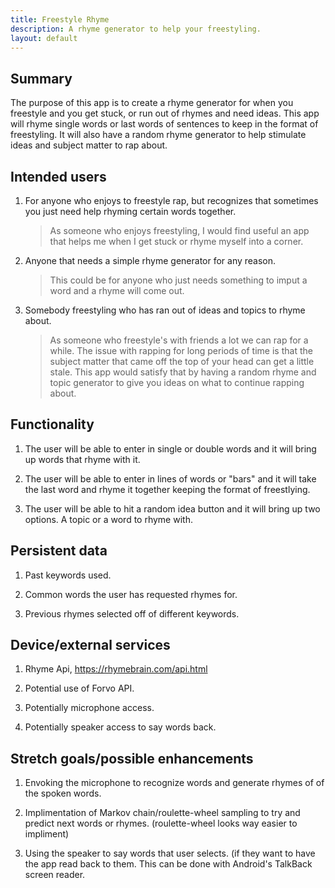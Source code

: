 ```yaml
---
title: Freestyle Rhyme
description: A rhyme generator to help your freestyling. 
layout: default
---
```


## Summary

The purpose of this app is to create a rhyme generator for when you freestyle and you get stuck, or run out of rhymes and need ideas. This app will rhyme single words or last words of sentences to keep in the format of freestyling. It will also have a random rhyme generator to help stimulate ideas and subject matter to rap about.

## Intended users

1. For anyone who enjoys to freestyle rap, but recognizes that sometimes you just need help rhyming certain words together. 
	>As someone who enjoys freestyling, I would find useful an app that helps me when I get stuck or rhyme myself into a corner.

2. Anyone that needs a simple rhyme generator for any reason.
	>This could be for anyone who just needs something to imput a word and a rhyme will come out. 

3. Somebody freestyling who has ran out of ideas and topics to rhyme about.
	>As someone who freestyle's with friends a lot we can rap for a while. The issue with rapping for long periods of time is that the subject matter that came off the top of your head can get a little stale. This app would satisfy that by having a random rhyme and topic generator to give you ideas on what to continue rapping about. 

## Functionality

1. The user will be able to enter in single or double words and it will bring up words that rhyme with it.

2. The user will be able to enter in lines of words or "bars" and it will take the last word and rhyme it together keeping the format of freestlying. 

3. The user will be able to hit a random idea button and it will bring up two options. A topic or a word to rhyme with. 

## Persistent data

1. Past keywords used.

2. Common words the user has requested rhymes for.

3. Previous rhymes selected off of different keywords.
 
    
## Device/external services

1. Rhyme Api, https://rhymebrain.com/api.html

2. Potential use of Forvo API.

3. Potentially microphone access.

4. Potentially speaker access to say words back.

## Stretch goals/possible enhancements 

1. Envoking the microphone to recognize words and generate rhymes of of the spoken words.

2. Implimentation of Markov chain/roulette-wheel sampling to try and predict next words or rhymes. (roulette-wheel looks way easier to impliment)

3. Using the speaker to say words that user selects. (if they want to have the app read back to them. This can be done with Android's TalkBack screen reader. 

